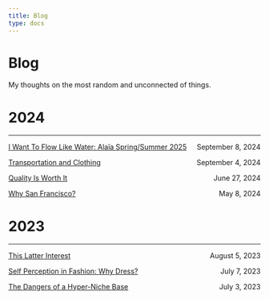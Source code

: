 ```yaml
---
title: Blog
type: docs
---
```


# Blog

My thoughts on the most random and unconnected of things.  

# 2024
___
[I Want To Flow Like Water: Alaïa Spring/Summer 2025](./alaia_ss_25/) <span style="float: right">September 8, 2024</span>

[Transportation and Clothing](./transportation_and_clothing/) <span style="float: right">September 4, 2024</span>

[Quality Is Worth It](./quality_is_worth_it/) <span style="float: right">June 27, 2024</span>

[Why San Francisco?](./why_san_francisco/) <span style="float: right">May 8, 2024</span>

# 2023
___
[This Latter Interest](./this_latter_interest) <span style="float: right">August 5, 2023</span>

[Self Perception in Fashion: Why Dress?](./self_perception_in_fashion) <span style="float: right">July 7, 2023</span>

[The Dangers of a Hyper-Niche Base](./thedangersofahypernichebase) <span style="float: right">July 3, 2023</span>

